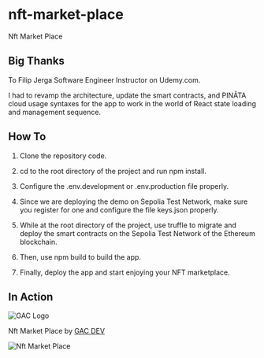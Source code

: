 # nft-market-place

Nft Market Place

## Big Thanks

To Filip Jerga Software Engineer Instructor on Udemy.com.

I had to revamp the architecture, update the smart contracts, and PINÃTA cloud usage syntaxes for the app to work in the world of React state loading and management sequence.

## How To

1. Clone the repository code.

2. cd to the root directory of the project and run npm install.

3. Configure the .env.development or .env.production file properly.

4. Since we are deploying the demo on Sepolia Test Network, make sure you register for one and configure the file keys.json properly.

5. While at the root directory of the project, use truffle to migrate and deploy the smart contracts on the Sepolia Test Network of the Ethereum blockchain.

6. Then, use npm build to build the app.

7. Finally, deploy the app and start enjoying your NFT marketplace.

## In Action

![GAC Logo](https://geniusandcourage.com/favicon.ico)

Nft Market Place by [GAC DEV](https://geniusandcourage.com)

![Nft Market Place](https://hlwsdtech.com:8081/images/BuyNFT.jpg)
